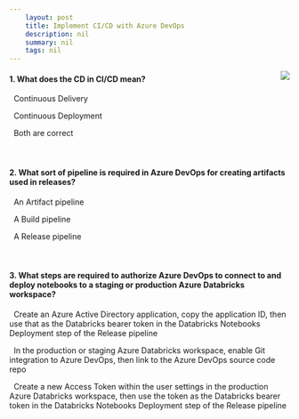 ```yaml
---
    layout: post
    title: Implement CI/CD with Azure DevOps 
    description: nil
    summary: nil
    tags: nil
---
```



 <a target="_blank" href="https://docs.microsoft.com/en-us/learn/modules/implement-ci-cd-azure-devops/4-knowledge-check/"><i class="fas fa-external-link-alt"></i> </a>
 <img align="right" src="https://docs.microsoft.com/en-us/learn/achievements/implement-ci-cd-azure-devops.svg">
####  1. What does the CD in CI/CD mean?


<i class='far fa-square'></i> &nbsp;&nbsp;Continuous Delivery

<i class='far fa-square'></i> &nbsp;&nbsp;Continuous Deployment

<i class='fas fa-check-square' style='color: Dodgerblue;'></i> &nbsp;&nbsp;Both are correct
<br />
<br />
<br />

####  2. What sort of pipeline is required in Azure DevOps for creating artifacts used in releases?


<i class='far fa-square'></i> &nbsp;&nbsp;An Artifact pipeline

<i class='fas fa-check-square' style='color: Dodgerblue;'></i> &nbsp;&nbsp;A Build pipeline

<i class='far fa-square'></i> &nbsp;&nbsp;A Release pipeline
<br />
<br />
<br />

####  3. What steps are required to authorize Azure DevOps to connect to and deploy notebooks to a staging or production Azure Databricks workspace?


<i class='far fa-square'></i> &nbsp;&nbsp;Create an Azure Active Directory application, copy the application ID, then use that as the Databricks bearer token in the Databricks Notebooks Deployment step of the Release pipeline

<i class='far fa-square'></i> &nbsp;&nbsp;In the production or staging Azure Databricks workspace, enable Git integration to Azure DevOps, then link to the Azure DevOps source code repo

<i class='fas fa-check-square' style='color: Dodgerblue;'></i> &nbsp;&nbsp;Create a new Access Token within the user settings in the production Azure Databricks workspace, then use the token as the Databricks bearer token in the Databricks Notebooks Deployment step of the Release pipeline
<br />
<br />
<br />
